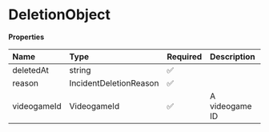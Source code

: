 # DeletionObject

**Properties**

| Name        | Type                   | Required | Description    |
| :---------- | :--------------------- | :------- | :------------- |
| deletedAt   | string                 | ✅       |                |
| reason      | IncidentDeletionReason | ✅       |                |
| videogameId | VideogameId            | ✅       | A videogame ID |
